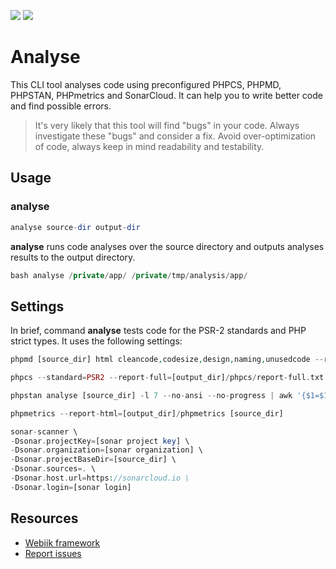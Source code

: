 <p align="left">
<img src="https://img.shields.io/packagist/l/webiik/webiik.svg"/>
<img src="https://img.shields.io/badge/dependencies-5-orange.svg"/>
</p>

Analyse
=======
This CLI tool analyses code using preconfigured PHPCS, PHPMD, PHPSTAN, PHPmetrics and SonarCloud. It can help you to write better code and find possible errors.

> It's very likely that this tool will find "bugs" in your code. Always investigate these "bugs" and consider a fix. Avoid over-optimization of code, always keep in mind readability and testability.      

Usage
-----
### analyse
```php
analyse source-dir output-dir
```
**analyse** runs code analyses over the source directory and outputs analyses results to the output directory.
```php
bash analyse /private/app/ /private/tmp/analysis/app/
```

Settings
--------
In brief, command **analyse** tests code for the PSR-2 standards and PHP strict types. It uses the following settings:
```php
phpmd [source_dir] html cleancode,codesize,design,naming,unusedcode --reportfile [output_dir]/phpmd/index.html
```
```php
phpcs --standard=PSR2 --report-full=[output_dir]/phpcs/report-full.txt --report-code=[output_dir]/phpcs/report-code.txt [source_dir]
```
```php
phpstan analyse [source_dir] -l 7 --no-ansi --no-progress | awk '{$1=$1;print}' > [output_dir]/phpstan/result.txt
```
```php
phpmetrics --report-html=[output_dir]/phpmetrics [source_dir]
```
```php
sonar-scanner \
-Dsonar.projectKey=[sonar project key] \
-Dsonar.organization=[sonar organization] \
-Dsonar.projectBaseDir=[source_dir] \
-Dsonar.sources=. \
-Dsonar.host.url=https://sonarcloud.io \
-Dsonar.login=[sonar login]
```

Resources
---------
* [Webiik framework][1]
* [Report issues][2]

[1]: https://github.com/webiik/webiik
[2]: https://github.com/webiik/webiik/issues